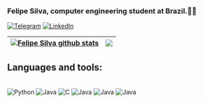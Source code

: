 

### Felipe Silva, computer engineering student at Brazil.👨‍💻

[![Telegram](https://img.shields.io/badge/Telegram-2CA5E0?style=for-the-badge&logo=telegram&logoColor=white)](https://t.me/@FelipeSilva47)
[![Linkedln](https://img.shields.io/badge/LinkedIn-0077B5?style=for-the-badge&logo=linkedin&logoColor=white)](https://www.linkedin.com/in/luis-felipe-cunha-silva-86969328a/)

| <a href="https://github.com/felipe-py/github-readme-stats"><img align="center" src="https://github-readme-stats.vercel.app/api?username=felipe-py&show_icons=true&theme=dark&hide_border=true" alt="Felipe Silva github stats" /></a> | <a href="https://github.com/felipe-py/github-readme-stats"><img align="center" src="https://github-readme-stats.vercel.app/api/top-langs/?username=felipe-py&layout=compact&theme=dark&hide_border=true" /></a> |
| ------------- | ------------- |

## Languages and tools:
<div style="display: inline_block"><br/>
    <img align="center" alt="Python" src="https://img.shields.io/badge/Python-3776AB?style=for-the-badge&logo=python&logoColor=white" />
    <img align="center" alt="Java" src="https://img.shields.io/badge/Java-ED8B00?style=for-the-badge&logo=openjdk&logoColor=white" />
    <img align="center" alt="C" src="https://img.shields.io/badge/C-00599C?style=for-the-badge&logo=c&logoColor=white" />
    <img align="center" alt="Java" src="https://img.shields.io/badge/Todoist-E44332?style=for-the-badge&logo=todoist&logoColor=white" />
    <img align="center" alt="Java" src="https://img.shields.io/badge/Visual_Studio_Code-0078D4?style=for-the-badge&logo=visual%20studio%20code&logoColor=white" />
    <img align="center" alt="Java" src="https://img.shields.io/badge/IntelliJIDEA-000000.svg?style=for-the-badge&logo=intellij-idea&logoColor=white" />
</div><br/>
